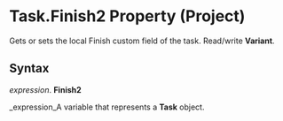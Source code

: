 
# Task.Finish2 Property (Project)

Gets or sets the local Finish custom field of the task. Read/write  **Variant**.


## Syntax

 _expression_. **Finish2**

 _expression_A variable that represents a  **Task** object.

